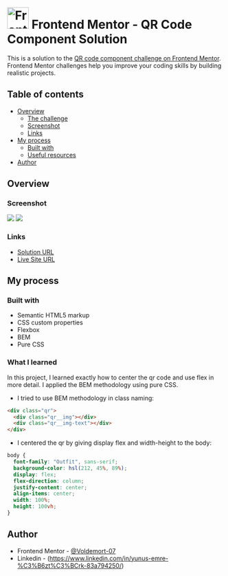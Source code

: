 # <img src="https://user-images.githubusercontent.com/13468728/222973742-9133bdb5-61f0-4f53-8b08-bb3c349e2056.png" title="Frontend Mentor" alt="Frontend Mentor" width="50" height="50"/> Frontend Mentor - QR Code Component Solution

This is a solution to the [QR code component challenge on Frontend Mentor](https://www.frontendmentor.io/challenges/qr-code-component-iux_sIO_H). Frontend Mentor challenges help you improve your coding skills by building realistic projects.

## Table of contents

- [Overview](#overview)
  - [The challenge](#the-challenge)
  - [Screenshot](#screenshot)
  - [Links](#links)
- [My process](#my-process)
  - [Built with](#built-with)
  - [Useful resources](#useful-resources)
- [Author](#author)

## Overview

### Screenshot

![](assets/images/qr.png)
![](assets/images/qr-responsive.png)

### Links

- [Solution URL](https://github.com/emre-02/QR-code-component)
- [Live Site URL](https://emre-02.github.io/QR-code-component/)

## My process

### Built with

- Semantic HTML5 markup
- CSS custom properties
- Flexbox
- BEM
- Pure CSS

### What I learned

In this project, I learned exactly how to center the qr code and use flex in more detail. I applied the BEM methodology using pure CSS.

- I tried to use BEM methodology in class naming:

```html
<div class="qr">
  <div class="qr__img"></div>
  <div class="qr__img-text"></div>
</div>
```

- I centered the qr by giving display flex and width-height to the body:

```css
body {
  font-family: "Outfit", sans-serif;
  background-color: hsl(212, 45%, 89%);
  display: flex;
  flex-direction: column;
  justify-content: center;
  align-items: center;
  width: 100%;
  height: 100vh;
}
```

## Author

- Frontend Mentor - [@Voldemort-07](https://www.frontendmentor.io/profile/Voldemort-07)
- Linkedin - (https://www.linkedin.com/in/yunus-emre-%C3%B6zt%C3%BCrk-83a794250/)
